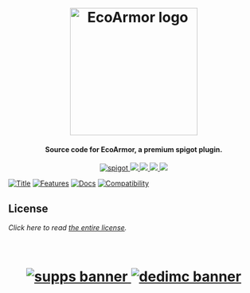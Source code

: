 <h1 align="center">
  <br>
  <img src="https://i.imgur.com/TbAPGlp.png" alt="EcoArmor logo" width="256">
  <br>
</h1>

<h4 align="center">Source code for EcoArmor, a premium spigot plugin.</h4>

<p align="center">
    <a href="https://www.spigotmc.org/resources/ecoarmor.79573/">
        <img alt="spigot" src="https://img.shields.io/badge/spigot-ecoarmor-purple?style=for-the-badge"/>
    </a>
    <a href="https://bstats.org/plugin/bukkit/EcoArmor" alt="bstats servers">
        <img src="https://img.shields.io/bstats/servers/10002?color=purple&style=for-the-badge"/>
    </a>
    <a href="https://bstats.org/plugin/bukkit/EcoArmor" alt="bstats players">
        <img src="https://img.shields.io/bstats/players/10002?color=purple&style=for-the-badge"/>
    </a>
    <a href="https://ecoarmor.willfp.com/" alt="Docs (gitbook)">
        <img src="https://img.shields.io/badge/docs-gitbook-purple?style=for-the-badge&logo=appveyor"/>
    </a>
    <a href="https://discord.gg/ZcwpSsE/" alt="Discord">
        <img src="https://img.shields.io/discord/452518336627081236?label=discord&style=for-the-badge&color=purple"/>
    </a>
</p>


[![Title](https://i.imgur.com/jcBbZhG.png)]()
[![Features](https://i.imgur.com/ikQaAHr.png)]()
[![Docs](https://i.imgur.com/oXdVuIw.png)](https://ecoarmor.willfp.com/)
[![Compatibility](https://i.imgur.com/Q9Gko0q.png)]()

## License
*Click here to read [the entire license](https://github.com/Auxilor/EcoArmor/blob/master/LICENSE.md).*

<h1 align="center">
  <br>
    <a href="http://gamersupps.gg/discount/Auxilor?afmc=Auxilor" target="_blank">
      <img src="https://i.imgur.com/uFDpBAC.png" alt="supps banner">
    </a>
    <a href="https://dedimc.promo/Auxilor" target="_blank">
      <img src="https://i.imgur.com/zdDLhFA.png" alt="dedimc banner">
    </a>
  <br>
</h1>
